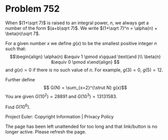 #   Problem 752

   When $(1+\sqrt 7)$ is raised to an integral power, $n$, we always get a
   number of the form $(a+b\sqrt 7)$.
   We write $(1+\sqrt 7)^n = \alpha(n) + \beta(n)\sqrt 7$.

   For a given number $x$ we define $g(x)$ to be the smallest positive
   integer $n$ such that: $$\begin{align} \alpha(n) &\equiv 1 \pmod x\qquad
   \text{and }\\ \beta(n) &\equiv 0 \pmod x\end{align} $$ and $g(x) = 0$ if
   there is no such value of $n$. For example, $g(3) = 0$, $g(5) = 12$.

   Further define $$ G(N) = \sum_{x=2}^{\strut N} g(x)$$ You are given
   $G(10^2) = 28891$ and $G(10^3) = 13131583$.

   Find $G(10^6)$.

   Project Euler: Copyright Information | Privacy Policy

   The page has been left unattended for too long and that link/button is no
   longer active. Please refresh the page.
